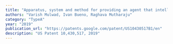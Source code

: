 ```yaml
---
title: "Apparatus, system and method for providing an agent that intelligently solves information technology issues"
authors: "Varish Mulwad, Ivan Bueno, Raghava Mutharaju"
category: "TypeA"
year: "2019"
publication_url: "https://patents.google.com/patent/US10430517B1/en"
description: "US Patent 10,430,517, 2019"
---
```

